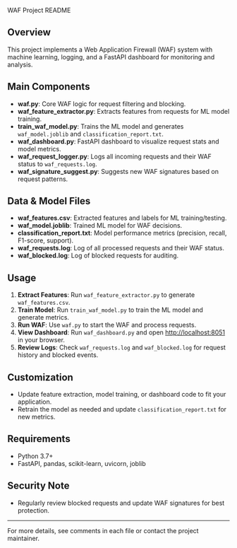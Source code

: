  WAF Project README

## Overview
This project implements a Web Application Firewall (WAF) system with machine learning, logging, and a FastAPI dashboard for monitoring and analysis.

## Main Components
- **waf.py**: Core WAF logic for request filtering and blocking.
- **waf_feature_extractor.py**: Extracts features from requests for ML model training.
- **train_waf_model.py**: Trains the ML model and generates `waf_model.joblib` and `classification_report.txt`.
- **waf_dashboard.py**: FastAPI dashboard to visualize request stats and model metrics.
- **waf_request_logger.py**: Logs all incoming requests and their WAF status to `waf_requests.log`.
- **waf_signature_suggest.py**: Suggests new WAF signatures based on request patterns.

## Data & Model Files
- **waf_features.csv**: Extracted features and labels for ML training/testing.
- **waf_model.joblib**: Trained ML model for WAF decisions.
- **classification_report.txt**: Model performance metrics (precision, recall, F1-score, support).
- **waf_requests.log**: Log of all processed requests and their WAF status.
- **waf_blocked.log**: Log of blocked requests for auditing.

## Usage
1. **Extract Features**: Run `waf_feature_extractor.py` to generate `waf_features.csv`.
2. **Train Model**: Run `train_waf_model.py` to train the ML model and generate metrics.
3. **Run WAF**: Use `waf.py` to start the WAF and process requests.
4. **View Dashboard**: Run `waf_dashboard.py` and open [http://localhost:8051](http://localhost:8051) in your browser.
5. **Review Logs**: Check `waf_requests.log` and `waf_blocked.log` for request history and blocked events.

## Customization
- Update feature extraction, model training, or dashboard code to fit your application.
- Retrain the model as needed and update `classification_report.txt` for new metrics.

## Requirements
- Python 3.7+
- FastAPI, pandas, scikit-learn, uvicorn, joblib

## Security Note
- Regularly review blocked requests and update WAF signatures for best protection.

---
For more details, see comments in each file or contact the project maintainer.
